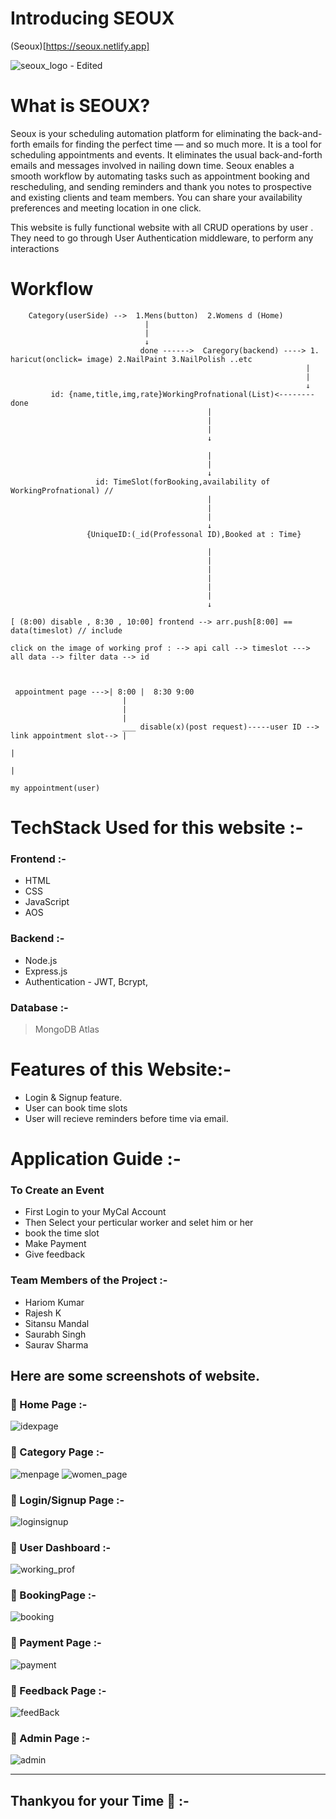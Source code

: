 # Introducing SEOUX

(Seoux)[https://seoux.netlify.app] 

![seoux_logo - Edited](https://user-images.githubusercontent.com/85841972/229421591-0cb0c816-7047-4b74-925c-9c7da0cc40ae.png)


# What is SEOUX?

Seoux is your scheduling automation platform for eliminating the back-and-forth emails for finding the perfect time — and so much more.
It is a tool for scheduling appointments and events. It eliminates the usual back-and-forth emails and messages involved in nailing down time.
Seoux enables a smooth workflow by automating tasks such as appointment booking and rescheduling,
and sending reminders and thank you notes to prospective and existing clients and team members.
You can share your availability preferences and meeting location in one click.

This website is fully functional website with all CRUD operations by user .
They need to go through User Authentication middleware, to perform any interactions

# Workflow


```
    Category(userSide) -->  1.Mens(button)  2.Womens d (Home)   
                              |
                              |
                              ↓ 
                             done ------>  Caregory(backend) ----> 1. haricut(onclick= image) 2.NailPaint 3.NailPolish ..etc
                                                                  |
                                                                  |
                                                                  ↓ 
         id: {name,title,img,rate}WorkingProfnational(List)<-------- done
                                            |
                                            |
                                            |
                                            ↓ 

                                            |
                                            |
                                            ↓ 
                   id: TimeSlot(forBooking,availability of WorkingProfnational) //
                                            |
                                            |
                                            |
                                            ↓ 
                 {UniqueID:(_id(Professonal ID),Booked at : Time}

                                            |
                                            |
                                            |
                                            |
                                            |
                                            |
                                            ↓ 

[ (8:00) disable , 8:30 , 10:00] frontend --> arr.push[8:00] == data(timeslot) // include

click on the image of working prof : --> api call --> timeslot ---> all data --> filter data --> id 



 appointment page --->| 8:00 |  8:30 9:00
                         |
                         |
                         |
                         ___ disable(x)(post request)-----user ID -->  link appointment slot--> |
                                                                                                |
                                                                                                |
                                                                                        my appointment(user)
```



# TechStack Used for this website :-

### Frontend :-
- HTML
- CSS
- JavaScript
- AOS

### Backend :-
- Node.js
- Express.js
- Authentication - JWT, Bcrypt,

### Database :-
> MongoDB Atlas
  
# Features of this Website:-
- Login & Signup feature.
- User can book time slots
- User will recieve reminders before time via email.

# Application Guide :-

### To Create an Event 
* First Login to your MyCal Account
* Then Select your perticular worker and selet him or her
* book the time slot
* Make Payment
* Give feedback

### Team Members of the Project :- 
- Hariom Kumar
- Rajesh K
- Sitansu Mandal
- Saurabh Singh
- Saurav Sharma




## Here are some screenshots of website.

### :large_blue_circle: Home Page :-


![idexpage](https://user-images.githubusercontent.com/85841972/229423602-d9604550-ba36-4ed9-9099-fbbb69675f26.PNG)




### :large_blue_circle: Category Page :-
![menpage](https://user-images.githubusercontent.com/85841972/229423718-5b547be3-ca3f-4627-bcac-d99112ccdaed.PNG)
![women_page](https://user-images.githubusercontent.com/85841972/229423729-a9eb6302-33aa-42ac-ba05-d8dbfc8df631.PNG)


### :large_blue_circle: Login/Signup Page :-

![loginsignup](https://user-images.githubusercontent.com/85841972/229423877-38a33053-8a83-4057-a658-d75068b431c2.PNG)

### :large_blue_circle: User Dashboard :- 

![working_prof](https://user-images.githubusercontent.com/85841972/229423914-9db4a85c-ab59-4fb4-b649-df12638c5f78.PNG)

### :large_blue_circle: BookingPage :-

![booking](https://user-images.githubusercontent.com/85841972/229424001-777b004e-b4c7-4aae-ad0a-081e4488d489.PNG)

### :large_blue_circle: Payment Page :-

![payment](https://user-images.githubusercontent.com/85841972/229424048-7ea5c8e7-915c-4ab5-aea5-1fa8da87bc83.PNG)

### :large_blue_circle: Feedback Page :-
![feedBack](https://user-images.githubusercontent.com/85841972/229424257-1b8b4281-bc3f-4491-ad36-34bf86737997.PNG)

### :large_blue_circle: Admin Page :-


![admin](https://user-images.githubusercontent.com/85841972/229424509-4157b4a7-a3b9-499d-b73a-eb6f76ca6965.PNG)

---


## Thankyou for your Time :raised_hands: :-
